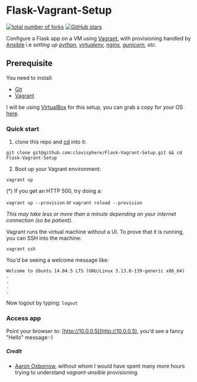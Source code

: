 # Flask-Vagrant-Setup  

[![total number of forks](https://img.shields.io/github/forks/clovisphere/simple-flask-vagrant-setup.svg?logo=appveyor&style=for-the-badge)](https://github.com/clovisphere/simple-flask-vagrant-setup/network) [![GitHub stars](https://img.shields.io/github/stars/clovisphere/simple-flask-vagrant-setup.svg?logo=appveyor&style=for-the-badge)](https://github.com/clovisphere/simple-flask-vagrant-setup/stargazers)

Configure a Flask app on a VM using [Vagrant](https://www.vagrantup.com/), with provisioning handled by [Ansible](https://www.ansible.com/) i.e _setting up [python](https://www.python.org/), [virtualenv](http://docs.python-guide.org/en/latest/dev/virtualenvs/), [nginx](https://nginx.org/en/), [gunicorn](http://gunicorn.org/), etc._

## Prerequisite
You need to install:
- [Git](https://git-scm.com/)
- [Vagrant](https://www.vagrantup.com/downloads.html)

I will be using [VirtualBox](https://www.virtualbox.org/wiki/VirtualBox) for this setup, you can grab a copy for your OS [here](https://www.virtualbox.org/wiki/Downloads).

### Quick start
1. clone this repo and [cd](https://www.wikiwand.com/en/Cd_(command)) into it: 
 ```
 git clone git@github.com:clovisphere/Flask-Vagrant-Setup.git && cd Flask-Vagrant-Setup
 ```
2. Boot up your Vagrant environment:
```
vagrant up
```

(*) If you get an HTTP 500, try doing a:

```vagrant up --provision``` or ```vagrant reload --provision```

_This may take less or more than a minute depending on your internet connection (so be patient)._ 

Vagrant runs the virtual machine without a UI. To prove that it is running, you can SSH into the machine:
```
vagrant ssh
```
You'd be seeing a welcome message like:
```
Welcome to Ubuntu 14.04.5 LTS (GNU/Linux 3.13.0-139-generic x86_64)
.
.
.
.
```

Now logout by typing: `logout`

### Access app
Point your browser to: [http://10.0.0.5](http://10.0.0.5), you'd see a fancy "Hello" message:-)


##### Credit
* [Aaron Oxborrow](https://github.com/paste), without whom I would have spent many more hours trying to understand *vagrant-ansible* provisioning.
